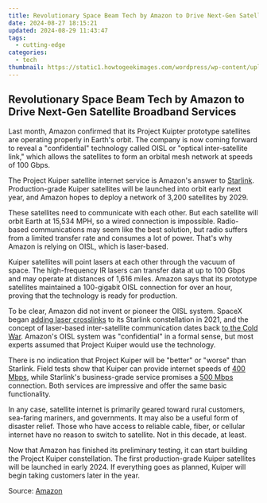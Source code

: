 ```yaml
---
title: Revolutionary Space Beam Tech by Amazon to Drive Next-Gen Satellite Broadband Services
date: 2024-08-27 18:15:21
updated: 2024-08-29 11:43:47
tags:
  - cutting-edge
categories:
  - tech
thumbnail: https://static1.howtogeekimages.com/wordpress/wp-content/uploads/2023/12/27.png
---
```


## Revolutionary Space Beam Tech by Amazon to Drive Next-Gen Satellite Broadband Services

Last month, Amazon confirmed that its Project Kuipter prototype satellites are operating properly in Earth's orbit. The company is now coming forward to reveal a "confidential" technology called OISL or "optical inter-satellite link," which allows the satellites to form an orbital mesh network at speeds of 100 Gbps.

 The Project Kuiper satellite internet service is Amazon's answer to [Starlink](https://desktop-recording.techidaily.com/new-2024-approved-first-steps-in-virtual-conferencing-with-zoom/). Production-grade Kuiper satellites will be launched into orbit early next year, and Amazon hopes to deploy a network of 3,200 satellites by 2029.

 These satellites need to communicate with each other. But each satellite will orbit Earth at 15,534 MPH, so a wired connection is impossible. Radio-based communications may seem like the best solution, but radio suffers from a limited transfer rate and consumes a lot of power. That's why Amazon is relying on OISL, which is laser-based.

 Kuiper satellites will point lasers at each other through the vacuum of space. The high-frequency IR lasers can transfer data at up to 100 Gbps and may operate at distances of 1,616 miles. Amazon says that its prototype satellites maintained a 100-gigabit OISL connection for over an hour, proving that the technology is ready for production.

 To be clear, Amazon did not invent or pioneer the OISL system. SpaceX began [adding laser crosslinks](https://twitter.com/SpaceIntel101/status/1459247823413727248?) to its Starlink constellation in 2021, and the concept of laser-based inter-satellite communication dates back [to the Cold War](https://www.esa.int/esapub/bulletin/bullet91/b91lutz.htm). Amazon's OISL system was "confidential" in a formal sense, but most experts assumed that Project Kuiper would use the technology.

 There is no indication that Project Kuiper will be "better" or "worse" than Starlink. Field tests show that Kuiper can provide internet speeds of [400 Mbps](https://fake-location.techidaily.com/can-life360-track-or-see-text-messages-what-can-you-do-with-life360-on-apple-iphone-12-drfone-by-drfone-virtual-ios/), while Starlink's business-grade service promises a [500 Mbps](https://www.starlink.com/business) connection. Both services are impressive and offer the same basic functionality.

 In any case, satellite internet is primarily geared toward rural customers, sea-faring mariners, and governments. It may also be a useful form of disaster relief. Those who have access to reliable cable, fiber, or cellular internet have no reason to switch to satellite. Not in this decade, at least.

 Now that Amazon has finished its preliminary testing, it can start building the Project Kuiper constellation. The first production-grade Kuiper satellites will be launched in early 2024\. If everything goes as planned, Kuiper will begin taking customers later in the year.

 Source: [Amazon](http://www.aboutamazon.com/news/innovation-at-amazon/amazon-project-kuiper-oisl-space-laser-december-2023-update)

<ins class="adsbygoogle"
     style="display:block"
     data-ad-format="autorelaxed"
     data-ad-client="ca-pub-7571918770474297"
     data-ad-slot="1223367746"></ins>



<ins class="adsbygoogle"
     style="display:block"
     data-ad-client="ca-pub-7571918770474297"
     data-ad-slot="8358498916"
     data-ad-format="auto"
     data-full-width-responsive="true"></ins>
